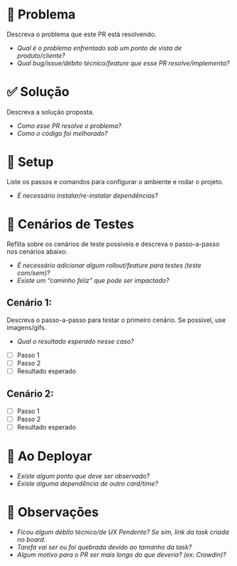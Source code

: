 # :construction: Problema

Descreva o problema que este PR está resolvendo.

- _Qual é o problema enfrentado sob um ponto de vista de produto/cliente?_
- _Qual bug/issue/débito técnico/feature que esse PR resolve/implementa?_

# :white_check_mark: Solução

Descreva a solução proposta.  

- _Como esse PR resolve o problema?_
- _Como o código foi melhorado?_

# :wrench: Setup

Liste os passos e comandos para configurar o ambiente e rodar o projeto.

- _É necessário instalar/re-instalar dependências?_

# :test_tube: Cenários de Testes

Reflita sobre os cenários de teste possíveis e descreva o passo-a-passo nos cenários abaixo:

- _É necessário adicionar algum rollout/feature para testes (teste com/sem)?_
- _Existe um “caminho feliz” que pode ser impactado?_

## Cenário 1:

Descreva o passo-a-passo para testar o primeiro cenário. Se possível, use imagens/gifs.

- _Qual o resultado esperado nesse caso?_
- [ ] Passo 1
- [ ] Passo 2
- [ ] Resultado esperado

## Cenário 2:

- [ ] Passo 1
- [ ] Passo 2
- [ ] Resultado esperado

# :ship: Ao Deployar

- _Existe algum ponto que deve ser observado?_
- _Existe alguma dependência de outro card/time?_

# :mag_right: Observações

- _Ficou algum débito técnico/de UX Pendente? Se sim, link da task criada no board._
- _Tarefa vai ser ou foi quebrada devido ao tamanho da task?_
- _Algum motivo para o PR ser mais longo do que deveria? (ex: Crowdin)?_